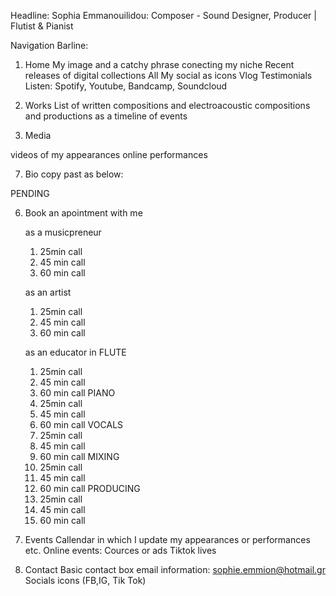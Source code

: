 Headline: Sophia Emmanouilidou: Composer - Sound Designer, Producer | Flutist & Pianist
 
Navigation Barline:
1. Home
   My image and a catchy phrase conecting my niche
   Recent releases of digital collections
   All My social as icons
   Vlog
   Testimonials
   Listen: Spotify, Youtube, Bandcamp, Soundcloud
   
3. Works
   List of written compositions and electroacoustic compositions and productions as a timeline of events
   
5. Media

videos of my appearances online
performances 


7. Bio
   copy past as below:

PENDING
   
6. Book an apointment with me

   as a musicpreneur
   1. 25min call
   2. 45 min call
   3. 60 min call
  
   as an artist
   1. 25min call
   2. 45 min call
   3. 60 min call
   
   as an educator in
   FLUTE
   1. 25min call
   2. 45 min call
   3. 60 min call
   PIANO
   1. 25min call
   2. 45 min call
   3. 60 min call
   VOCALS
   1. 25min call
   2. 45 min call
   3. 60 min call
   MIXING
   1. 25min call
   2. 45 min call
   3. 60 min call
   PRODUCING
   1. 25min call
   2. 45 min call
   3. 60 min call
   
8. Events
   Callendar in which I update my appearances or performances etc.
   Online events: Cources or ads 
   Tiktok lives
   
10. Contact
   Basic contact box
   email information: sophie.emmion@hotmail.gr
   Socials icons (FB,IG, Tik Tok)
